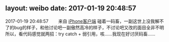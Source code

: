 layout: weibo
date: 2017-01-19 20:48:57
---
2017-01-19 20:48:57  &nbsp;&nbsp;&nbsp;&nbsp;&nbsp;&nbsp; 来自 <a href="http://app.weibo.com/t/feed/9ksdit" rel="nofollow">iPhone客户端</a>
碰着一码畜，一副这世上没我解不了的bug的样子，和他讨论吧一副傲然高冷的样子，不讨论吧又改的面目全非不明所以，看代码感觉就两招：try catch + 弱引用，咳……我现在好讨厌码畜…… ​​​
